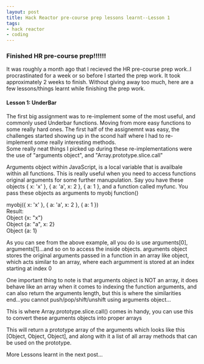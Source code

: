 ```yaml
---
layout: post
title: Hack Reactor pre-course prep lessons learnt--Lesson 1
tags:
- hack reactor
- coding
---
```

<!--<!DOCTYPE html>-->
<html lang="en">
<head>
	<meta charset="UTF-8">
	<title>Pre-course lessons learnt</title>
</head>
<body>
<h3>Finished HR pre-course prep!!!!!!</h3>
<p>
  It was roughly a month ago that I recieved the HR pre-course prep work..I procrastinated for a week or so before I started the prep work. It took approximately 2 weeks to finish. Without giving away too much, here are a few lessons/things learnt while finishing the prep work.
</p>
<h4>Lesson 1: UnderBar</h4>
<p>
  The first big assignment was to re-implement some of the most useful, and commonly used Underbar functions. Moving from more easy functions to some really hard ones. The first half of the assignemnt was easy, the challenges started showing up in the scond half where I had to re-implement some really interesting methods.
<br>Some really neat things I picked up during these re-implementations were the use of <bold>"arguments object"</bold>, and <bold>"Array.prototype.slice.call"</bold>
</p>
<p>
  Arguments object within JavaScript, is a local variable that is availbale within all functions. This is really useful when you need to access functions original arguments for some further manupulation. Say you have these objects { x: 'x' }, { a: 'a', x: 2 }, { a: 1 }, and a function called myfunc. You pass these objects as arguments to myobj function()</p>
<p><script src="https://gist.github.com/boshika/0d99be851e6a52fc32dd.js"></script></p>
<p>myobj({ x: 'x' }, { a: 'a', x: 2 }, { a: 1 })<br>
  Result:<br>
   Object {x: "x"} <br>
   Object {a: "a", x: 2} <br>
   Object {a: 1}<br>
</p>
<p>As you can see from the above example, all you do is use arguments[0], arguments[1]...and so on to access the inside objects. arguments object stores the original arguments passed in a function in an array like object, which acts similar to an array, where each argumment is stored at an index starting at index 0</p>
<p>One important thing to note is that arguments object is NOT an array, it does behave like an array when it comes to indexing the function arguments, and can also return the arguments length, but this is where the similarities end...you cannot push/pop/shift/unshift using arguments object...</p>
<p>This is where Array.prototype.slice.call() comes in handy, you can use this to convert these arguments objects into proper arrays</p>
<p><script src="https://gist.github.com/boshika/9d2b58ba19c35c1be0f2.js"></script>
</p>
<p> 
  This will return a prototype array of the arguments which looks like this [Object, Object, Object], and along with it a list of all array methods that can be used on the prototype.
</p>
<p>More Lessons learnt in the next post...</p>
</body>
</html>
